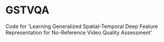 # GSTVQA
Code for 'Learning Generalized Spatial-Temporal Deep Feature  Representation for No-Reference Video Quality Assessment'

